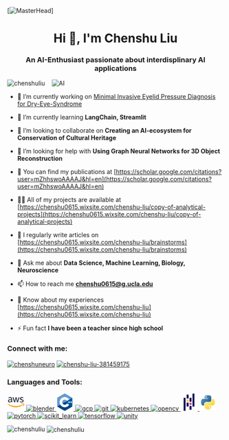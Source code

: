 [![MasterHead](https://www.interactions.com/wp-content/uploads/2018/10/pure_vs_pragmatic_ai_2000x500.jpg)]
<h1 align="center">Hi 👋, I'm Chenshu Liu</h1>
<h3 align="center">An AI-Enthusiast passionate about interdisplinary AI applications</h3>
<img align="right" alt="AI" width=400 src="https://miro.medium.com/v2/resize:fit:1280/0*1fOKSM9na9IBROxm.gif">

<p align="left"> <img src="https://komarev.com/ghpvc/?username=chenshuliu&label=Profile%20views&color=0e75b6&style=flat" alt="chenshuliu" /> </p>

- 🔭 I’m currently working on [Minimal Invasive Eyelid Pressure Diagnosis for Dry-Eye-Syndrome](https://github.com/ChenshuLiu/DES_Diagnosis)

- 🌱 I’m currently learning **LangChain, Streamlit**

- 👯 I’m looking to collaborate on **Creating an AI-ecosystem for Conservation of Cultural Heritage**

- 🤝 I’m looking for help with **Using Graph Neural Networks for 3D Object Reconstruction**

- 📑 You can find my publications at [https://scholar.google.com/citations?user=mZhhswoAAAAJ&hl=en](https://scholar.google.com/citations?user=mZhhswoAAAAJ&hl=en)

- 👨‍💻 All of my projects are available at [https://chenshu0615.wixsite.com/chenshu-liu/copy-of-analytical-projects](https://chenshu0615.wixsite.com/chenshu-liu/copy-of-analytical-projects)

- 📝 I regularly write articles on [https://chenshu0615.wixsite.com/chenshu-liu/brainstorms](https://chenshu0615.wixsite.com/chenshu-liu/brainstorms)

- 💬 Ask me about **Data Science, Machine Learning, Biology, Neuroscience**

- 📫 How to reach me **chenshu0615@g.ucla.edu**

- 📄 Know about my experiences [https://chenshu0615.wixsite.com/chenshu-liu](https://chenshu0615.wixsite.com/chenshu-liu)

- ⚡ Fun fact **I have been a teacher since high school**

<h3 align="left">Connect with me:</h3>
<p align="left">
<a href="https://twitter.com/chenshuneuro" target="blank"><img align="center" src="https://raw.githubusercontent.com/rahuldkjain/github-profile-readme-generator/master/src/images/icons/Social/twitter.svg" alt="chenshuneuro" height="30" width="40" /></a>
<a href="https://linkedin.com/in/chenshu-liu-381459175" target="blank"><img align="center" src="https://raw.githubusercontent.com/rahuldkjain/github-profile-readme-generator/master/src/images/icons/Social/linked-in-alt.svg" alt="chenshu-liu-381459175" height="30" width="40" /></a>
</p>

<h3 align="left">Languages and Tools:</h3>
<p align="left"> <a href="https://aws.amazon.com" target="_blank" rel="noreferrer"> <img src="https://raw.githubusercontent.com/devicons/devicon/master/icons/amazonwebservices/amazonwebservices-original-wordmark.svg" alt="aws" width="40" height="40"/> </a> <a href="https://www.blender.org/" target="_blank" rel="noreferrer"> <img src="https://download.blender.org/branding/community/blender_community_badge_white.svg" alt="blender" width="40" height="40"/> </a> <a href="https://www.w3schools.com/cpp/" target="_blank" rel="noreferrer"> <img src="https://raw.githubusercontent.com/devicons/devicon/master/icons/cplusplus/cplusplus-original.svg" alt="cplusplus" width="40" height="40"/> </a> <a href="https://cloud.google.com" target="_blank" rel="noreferrer"> <img src="https://www.vectorlogo.zone/logos/google_cloud/google_cloud-icon.svg" alt="gcp" width="40" height="40"/> </a> <a href="https://git-scm.com/" target="_blank" rel="noreferrer"> <img src="https://www.vectorlogo.zone/logos/git-scm/git-scm-icon.svg" alt="git" width="40" height="40"/> </a> <a href="https://kubernetes.io" target="_blank" rel="noreferrer"> <img src="https://www.vectorlogo.zone/logos/kubernetes/kubernetes-icon.svg" alt="kubernetes" width="40" height="40"/> </a> <a href="https://opencv.org/" target="_blank" rel="noreferrer"> <img src="https://www.vectorlogo.zone/logos/opencv/opencv-icon.svg" alt="opencv" width="40" height="40"/> </a> <a href="https://pandas.pydata.org/" target="_blank" rel="noreferrer"> <img src="https://raw.githubusercontent.com/devicons/devicon/2ae2a900d2f041da66e950e4d48052658d850630/icons/pandas/pandas-original.svg" alt="pandas" width="40" height="40"/> </a> <a href="https://www.python.org" target="_blank" rel="noreferrer"> <img src="https://raw.githubusercontent.com/devicons/devicon/master/icons/python/python-original.svg" alt="python" width="40" height="40"/> </a> <a href="https://pytorch.org/" target="_blank" rel="noreferrer"> <img src="https://www.vectorlogo.zone/logos/pytorch/pytorch-icon.svg" alt="pytorch" width="40" height="40"/> </a> <a href="https://scikit-learn.org/" target="_blank" rel="noreferrer"> <img src="https://upload.wikimedia.org/wikipedia/commons/0/05/Scikit_learn_logo_small.svg" alt="scikit_learn" width="40" height="40"/> </a> <a href="https://www.tensorflow.org" target="_blank" rel="noreferrer"> <img src="https://www.vectorlogo.zone/logos/tensorflow/tensorflow-icon.svg" alt="tensorflow" width="40" height="40"/> </a> <a href="https://unity.com/" target="_blank" rel="noreferrer"> <img src="https://www.vectorlogo.zone/logos/unity3d/unity3d-icon.svg" alt="unity" width="40" height="40"/> </a> </p>

<p><img align="left" src="https://github-readme-stats.vercel.app/api/top-langs?username=chenshuliu&show_icons=true&locale=en&layout=compact" alt="chenshuliu" /></p>

<p>&nbsp;<img align="center" src="https://github-readme-stats.vercel.app/api?username=chenshuliu&show_icons=true&locale=en" alt="chenshuliu" /></p>
